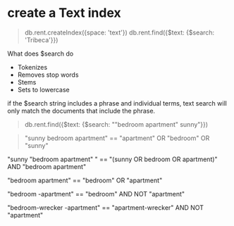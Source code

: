 # create a Text index

> db.rent.createIndex({space: 'text'})
> db.rent.find({$text: {$search: 'Tribeca'}})

What does $search do

+ Tokenizes
+ Removes stop words
+ Stems
+ Sets to lowercase



if the $search string includes a phrase and individual terms, text search will only match the documents that include the phrase.
> db.rent.find({$text: {$search: "\"bedroom apartment\" sunny"}})

> "sunny bedroom apartment" == "apartment" OR "bedroom" OR "sunny"

"sunny \"bedroom apartment\"  " == "(sunny OR bedroom OR apartment)" AND "bedroom apartment"

"bedroom apartment"  == "bedroom" OR "apartment"

"bedroom -apartment" == "bedroom" AND NOT "apartment"

"bedroom-wrecker -apartment" == "apartment-wrecker" AND NOT "apartment"

